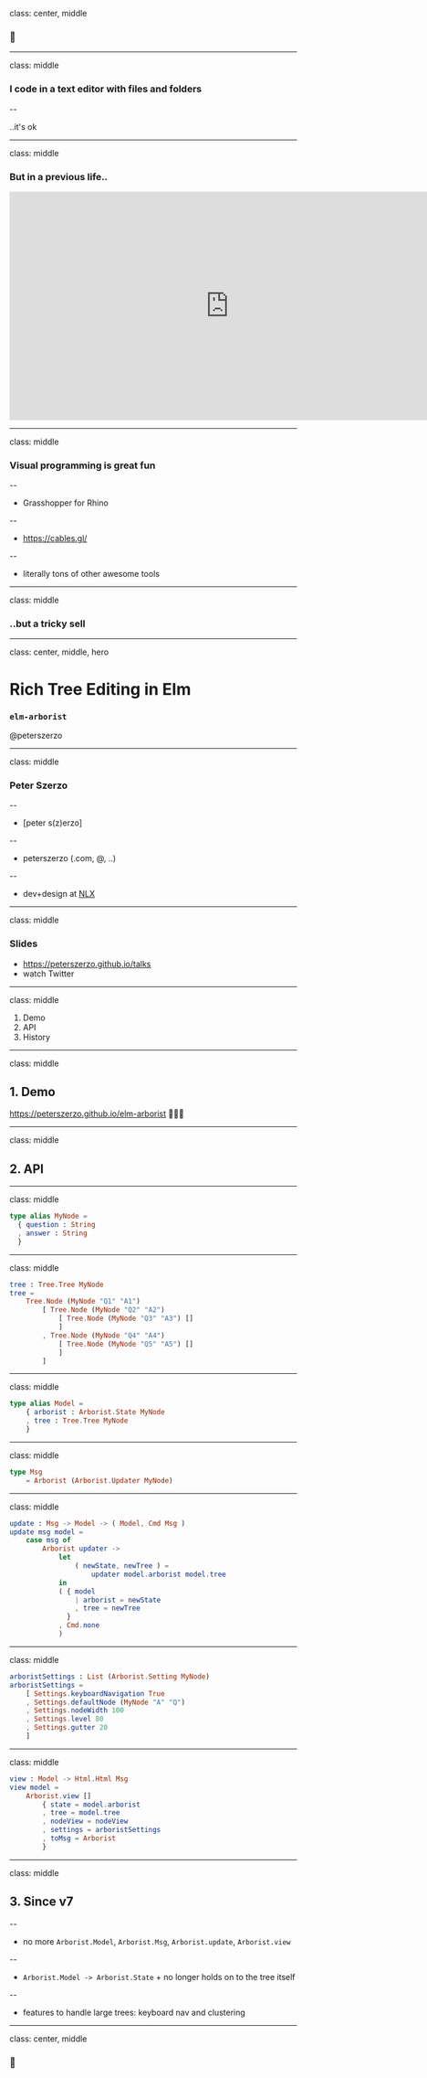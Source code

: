 class: center, middle

### 👋

---

class: middle

### I code in a text editor with files and folders

--

..it's ok

---

class: middle

### But in a previous life..

<iframe width="768" height="400" src="https://www.youtube.com/embed/DT9Z_tPww1E?rel=0" frameborder="0" allowfullscreen></iframe>

---

class: middle

### Visual programming is great fun

--

- Grasshopper for Rhino

--

- https://cables.gl/

--

- literally tons of other awesome tools

---

class: middle

### ..but a tricky sell

---

class: center, middle, hero

# Rich Tree Editing in Elm

### `elm-arborist`

@peterszerzo

---

class: middle

### Peter Szerzo

--

- [peter s(z)erzo]

--

- peterszerzo (.com, @, ..)

--

- dev+design at [NLX](https://nlx.ai)

---

class: middle

### Slides

- https://peterszerzo.github.io/talks
- watch Twitter

---

class: middle

1. Demo
2. API
3. History

---

class: middle

## 1. Demo

https://peterszerzo.github.io/elm-arborist 🌟🌟🌟

---

class: middle

## 2. API

---

class: middle

```elm
type alias MyNode =
  { question : String
  , answer : String
  }
```

---

class: middle

```elm
tree : Tree.Tree MyNode
tree =
    Tree.Node (MyNode "Q1" "A1")
        [ Tree.Node (MyNode "Q2" "A2")
            [ Tree.Node (MyNode "Q3" "A3") []
            ]
        , Tree.Node (MyNode "Q4" "A4")
            [ Tree.Node (MyNode "Q5" "A5") []
            ]
        ]
```

---

class: middle

```elm
type alias Model =
    { arborist : Arborist.State MyNode
    , tree : Tree.Tree MyNode
    }
```

---

class: middle

```elm
type Msg
    = Arborist (Arborist.Updater MyNode)
```

---

class: middle

```elm
update : Msg -> Model -> ( Model, Cmd Msg )
update msg model =
    case msg of
        Arborist updater ->
            let
                ( newState, newTree ) =
                    updater model.arborist model.tree
            in
            ( { model
                | arborist = newState
                , tree = newTree
              }
            , Cmd.none
            )
```

---

class: middle

```elm
arboristSettings : List (Arborist.Setting MyNode)
arboristSettings =
    [ Settings.keyboardNavigation True
    , Settings.defaultNode (MyNode "A" "Q")
    , Settings.nodeWidth 100
    , Settings.level 80
    , Settings.gutter 20
    ]
```

---

class: middle

```elm
view : Model -> Html.Html Msg
view model =
    Arborist.view []
        { state = model.arborist
        , tree = model.tree
        , nodeView = nodeView
        , settings = arboristSettings
        , toMsg = Arborist
        }
```

---

class: middle

## 3. Since v7

--

* no more `Arborist.Model`, `Arborist.Msg`, `Arborist.update`, `Arborist.view`

--

* `Arborist.Model -> Arborist.State` + no longer holds on to the tree itself

--

* features to handle large trees: keyboard nav and clustering

---

class: center, middle

### 🐣
